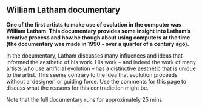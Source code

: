 ## William Latham documentary

__One of the first artists to make use of evolution in the computer was William Latham. This documentary provides some insight into Latham’s creative process and how he though about using computers at the time (the documentary was made in 1990 - over a quarter of a century ago).__

In the documentary, Latham discusses many influences and ideas that informed the aesthetic of his work. His work – and indeed the work of many artists who use artificial evolution – has a distinctive aesthetic that is unique to the artist. This seems contrary to the idea that evolution proceeds without a ‘designer’ or guiding force. Use the comments for this page to discuss what the reasons for this contradiction might be.

Note that the full documentary runs for approximately 25 mins.
